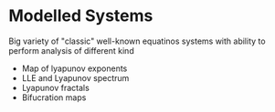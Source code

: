 # Modelled Systems #

Big variety of "classic" well-known equatinos systems with ability to perform analysis of different kind
* Map of lyapunov exponents
* LLE and Lyapunov spectrum
* Lyapunov fractals
* Bifucration maps
